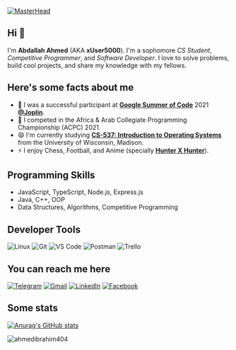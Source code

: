 [![MasterHead](https://i.ibb.co/zhz8CQV/github-banner.png)](https://github.com/xUser5000)

## Hi 👋
I'm **Abdallah Ahmed** (AKA **xUser5000**). I'm a sophomore _CS Student_, _Competitive Programmer_, and _Software Developer_. I love to solve problems, build cool projects, and share my knowledge with my fellows.

## Here's some facts about me
- 🔭 I was a successful participant at [**Google Summer of Code**](https://summerofcode.withgoogle.com/) 2021 [**@Joplin**](https://github.com/joplin).
- 🌱 I competed in the Africa & Arab Collegiate Programming Championship (ACPC) 2021.
- 😄 I'm currently studying [**CS-537: Introduction to Operating Systems**](https://pages.cs.wisc.edu/~remzi/Classes/537/Spring2018/) from the University of Wisconsin, Madison.
- ⚡ I enjoy Chess, Football, and Anime (specially [**Hunter X Hunter**](https://www.imdb.com/title/tt2098220/)).

## Programming Skills
- JavaScript, TypeScript, Node.js, Express.js
- Java, C++, OOP
- Data Structures, Algorithms, Competitive Programming

## Developer Tools
![Linux](https://img.shields.io/badge/Linux-FCC624?style=for-the-badge&logo=linux&logoColor=black)
![Git](https://img.shields.io/badge/GIT-E44C30?style=for-the-badge&logo=git&logoColor=white)
![VS Code](https://img.shields.io/badge/Visual_Studio_Code-0078D4?style=for-the-badge&logo=visual%20studio%20code&logoColor=white)
![Postman](https://img.shields.io/badge/Postman-FF6C37?style=for-the-badge&logo=Postman&logoColor=white)
![Trello](https://img.shields.io/badge/Trello-0052CC?style=for-the-badge&logo=trello&logoColor=white)

## You can reach me here
[![Telegram](https://img.shields.io/badge/-TELEGRAM-2CA5E0?style=for-the-badge&logo=telegram&logoColor=white)](https://t.me/xUser5000)
[![Gmail](https://img.shields.io/badge/-GMAIL-D14836?style=for-the-badge&logo=gmail&logoColor=white)](mailto:abdallahar1974@gmail.com)
[![LinkedIn](https://img.shields.io/badge/-LINKEDIN-0077B5?style=for-the-badge&logo=linkedin&logoColor=white)](https://www.linkedin.com/in/xUser5000)
[![Facebook](https://img.shields.io/badge/-FACEBOOK-%231877F2.svg?style=for-the-badge&logo=facebook&logoColor=white)](https://www.facebook.com/AbdallahAhmedRabi3/)

## Some stats
[![Anurag's GitHub stats](https://github-readme-stats.vercel.app/api?username=xUser5000)](https://github.com/anuraghazra/github-readme-stats)

<!--
**xUser5000/xUser5000** is a ✨ _special_ ✨ repository because its `README.md` (this file) appears on your GitHub profile. 

Here are some ideas to get you started:

- 🔭 I’m currently working on ...
- 🌱 I’m currently learning ...
- 👯 I’m looking to collaborate on ...
- 🤔 I’m looking for help with ...
- 💬 Ask me about ...
- 📫 How to reach me: ...
- 😄 Pronouns: ...
- ⚡ Fun fact: ...
-->

<img src="https://komarev.com/ghpvc/?username=ahmedibrahim404&label=Profile%20views&color=0e75b6&style=flat" alt="ahmedibrahim404" />
